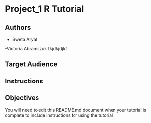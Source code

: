 # Project_1 R Tutorial

## Authors
- Sweta Aryal

-Victoria Abramczuk
fkjdkjdjkf



## Target Audience



## Instructions



## Objectives



You will need to edit this README.md document when your tutorial is complete to include instructions for using the tutorial.